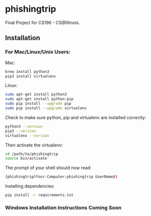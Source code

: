 # phishingtrip

Final Project for CS196 - CS@Illinois.

## Installation

### For Mac/Linux/Unix Users:

Mac:
```bash
brew install python3
pip3 install virtualenv
```

Linux:
```bash
sudo apt-get install python3
sudo apt-get install python-pip
sudo pip install --upgrade pip
sudo pip install --upgrade virtualenv
```

Check to make sure python, pip and virtualenv are installed correctly:
```bash
python3 --version
pip3 --version
virtualenv --version
```

Then activate the virtualenv:
```bash
cd /path/to/phishingtrip
source bin/activate
```

The prompt of your shell should now read:
```bash
(phishingtrip)Your-Computer:phishingtrip UserName$)
```

Installing dependencies:
```bash
pip install -r requirements.txt
```


### Windows Installation Instructions Coming Soon